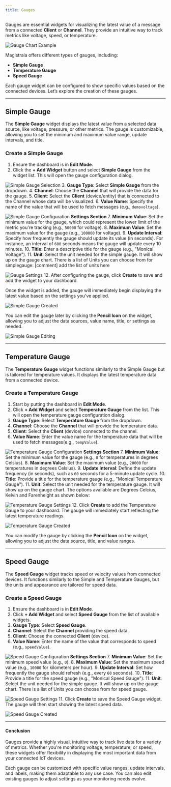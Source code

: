 ```yaml
---
title: Gauges
---
```



Gauges are essential widgets for visualizing the latest value of a message from a connected **Client** or **Channel**.
They provide an intuitive way to track metrics like voltage, speed, or temperature.

  ![Gauge Chart Example](../img/dashboards/gauge-chartexample.png)

Magistrala offers different types of gauges, including:

- **Simple Gauge**
- **Temperature Gauge**
- **Speed Gauge**

Each gauge widget can be configured to show specific values based on the connected devices. Let’s explore the creation of these gauges.

---

## Simple Gauge

The **Simple Gauge** widget displays the latest value from a selected data source, like voltage, pressure, or other metrics.
The gauge is customizable, allowing you to set the minimum and maximum value range, update intervals, and title.

### Create a Simple Gauge

1. Ensure the dashboard is in **Edit Mode**.
2. Click the **+ Add Widget** button and select **Simple Gauge** from the widget list. This will open the gauge configuration dialog.

  ![Simple Gauge Selection](../img/dashboards/gauge-type-filter.png)
3. **Gauge Type**: Select **Simple Gauge** from the dropdown.
4. **Channel**: Choose the **Channel** that will provide the data for the gauge.
5. **Client**: Select the **Client** (device/entity) that is connected to the Channel whose data will be visualized.
6. **Value Name**: Specify the name of the value that will be used to fetch messages (e.g., `demovoltage`).

  ![Simple Gauge Configuration](../img/dashboards/create-simplegauge.png)
**Settings Section**
7. **Minimum Value**: Set the minimum value for the gauge, which could represent the lower limit of the metric you're tracking (e.g., `50000` for voltage).
8. **Maximum Value**: Set the maximum value for the gauge (e.g., `100000` for voltage).
9. **Update Interval**: Specify how frequently the gauge should update its value (in seconds). For instance, an interval of `600` seconds means the gauge will update every 10 minutes.
10. **Title**: Enter a descriptive title for the gauge (e.g., "Monical Voltage").
11. **Unit**: Select the unit needed for the simple gauge. It will show up on the gauge chart. There is a list of Units you can choose from for simplegauge:
[comment] add the list of units here

  ![Gauge Settings](../img/dashboards/settings-gaugechart.png)
12. After configuring the gauge, click **Create** to save and add the widget to your dashboard.

Once the widget is added, the gauge will immediately begin displaying the latest value based on the settings you've applied.

  ![Simple Gauge Created](../img/dashboards/new-simplegauge.png)

You can edit the gauge later by clicking the **Pencil Icon** on the widget, allowing you to adjust the data sources, value name, title, or settings as needed.

  ![Simple Gauge Editing](../img/dashboards/edit-gauge-settings.png)

---

## Temperature Gauge

The **Temperature Gauge** widget functions similarly to the Simple Gauge but is tailored for temperature values. It displays the latest temperature data from a connected device.

### Create a Temperature Gauge

1. Start by putting the dashboard in **Edit Mode**.
2. Click **+ Add Widget** and select **Temperature Gauge** from the list. This will open the temperature gauge configuration dialog.
3. **Gauge Type**: Select **Temperature Gauge** from the dropdown.
4. **Channel**: Choose the **Channel** that will provide the temperature data.
5. **Client**: Select the **Client** (device) connected to the channel.
6. **Value Name**: Enter the value name for the temperature data that will be used to fetch messages(e.g., `tempValue`).

  ![Temperature Gauge Configuration](../img/dashboards/create-temperature-gauge.png)
**Settings Section**
7. **Minimum Value**: Set the minimum value for the gauge (e.g., `0` for temperatures in degrees Celsius).
8. **Maximum Value**: Set the maximum value (e.g., `20000` for temperatures in degrees Celsius).
9. **Update Interval**: Define the update frequency (in seconds), such as `60` seconds for a 5-minute update cycle.
10. **Title**: Provide a title for the temperature gauge (e.g., "Monical Temperature Gauge").
11. **Unit**: Select the unit needed for the temperature gauge. It will show up on the gauge chart. The options available are Degrees Celcius, Kelvin and Farenheight as shown below:

  ![Temperature Gauge Settings](../img/dashboards/temperature-gauge-units.png)
12. Click **Create** to add the Temperature Gauge to your dashboard. The gauge will immediately start reflecting the latest temperature readings.

  ![Temperature Gauge Created](../img/dashboards/new-temperaturegauge.png)

You can modify the gauge by clicking the **Pencil Icon** on the widget, allowing you to adjust the data source, title, and value ranges.

---

## Speed Gauge

The **Speed Gauge** widget tracks speed or velocity values from connected devices. It functions similarly to the Simple and Temperature Gauges, but the units and appearance are tailored for speed data.

### Create a Speed Gauge

1. Ensure the dashboard is in **Edit Mode**.
2. Click **+ Add Widget** and select **Speed Gauge** from the list of available widgets.
3. **Gauge Type**: Select **Speed Gauge**.
4. **Channel**: Select the **Channel** providing the speed data.
5. **Client**: Choose the connected **Client** (device).
6. **Value Name**: Enter the name of the value that corresponds to speed (e.g., `speedValue`).

  ![Speed Gauge Configuration](../img/dashboards/create-speedgauge.png)
**Settings Section**
7. **Minimum Value**: Set the minimum speed value (e.g., `0`).
8. **Maximum Value**: Set the maximum speed value (e.g., `10000` for kilometers per hour).
9. **Update Interval**: Set how frequently the gauge should refresh (e.g., every `60` seconds).
10. **Title**: Provide a title for the speed gauge (e.g., "Monical Speed Gauge").
11. **Unit**: Select the unit needed for the simple gauge. It will show up on the gauge chart. There is a list of Units you can choose from for speed gauge.

   ![Speed Gauge Settings](../img/dashboards/create-speedgauge-unit.png)
11. Click **Create** to save the Speed Gauge widget. The gauge will then start showing the latest speed data.

   ![Speed Gauge Created](../img/dashboards/new-speedgauge.png)

---

#### **Conclusion**

Gauges provide a highly visual, intuitive way to track live data for a variety of metrics.
Whether you're monitoring voltage, temperature, or speed, these widgets offer flexibility in displaying the most important data from your connected IoT devices.

Each gauge can be customized with specific value ranges, update intervals, and labels, making them adaptable to any use case.
You can also edit existing gauges to adjust settings as your monitoring needs evolve.
